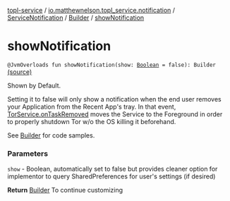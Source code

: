 [topl-service](../../../index.md) / [io.matthewnelson.topl_service.notification](../../index.md) / [ServiceNotification](../index.md) / [Builder](index.md) / [showNotification](./show-notification.md)

# showNotification

`@JvmOverloads fun showNotification(show: `[`Boolean`](https://kotlinlang.org/api/latest/jvm/stdlib/kotlin/-boolean/index.html)` = false): Builder` [(source)](https://github.com/05nelsonm/TorOnionProxyLibrary-Android/blob/master/topl-service/src/main/java/io/matthewnelson/topl_service/notification/ServiceNotification.kt#L374)

Shown by Default.

Setting it to false will only show a notification when the end user removes your
Application from the Recent App's tray. In that event, [TorService.onTaskRemoved](#)
moves the Service to the Foreground in order to properly shutdown Tor w/o the OS
killing it beforehand.

See [Builder](index.md) for code samples.

### Parameters

`show` - Boolean, automatically set to false but provides cleaner option for
implementor to query SharedPreferences for user's settings (if desired)

**Return**
[Builder](index.md) To continue customizing

